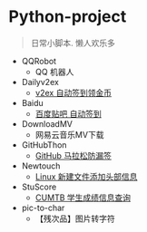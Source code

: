 # Python-project

> 日常小脚本.
懒人欢乐多

- QQRobot
    - QQ 机器人
- Dailyv2ex
    - [v2ex 自动签到领金币](http://xiahei.github.io/2016/05/15/sign-V2EX/)
- Baidu
    - [百度贴吧 自动签到](https://xiahei.github.io/2016/06/18/sign-Baidu-Tieba/)
- DownloadMV
    - 网易云音乐MV下载
- GitHubThon
    - [GitHub 马拉松防漏签](https://github.com/xiahei/Daily_scripts/blob/master/GitHubThon/README.md)
- Newtouch
    - [Linux 新建文件添加头部信息](http://xiahei.github.io/2016/05/16/Newtouch/)
- StuScore
    - [CUMTB 学生成绩信息查询](http://xiahei.github.io/2016/02/22/CUMTB/)
- pic-to-char
    - 【残次品】图片转字符
